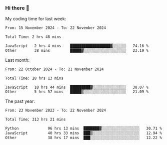 ### Hi there 👋

My coding time for last week:

<!--START_SECTION:week-->

```txt
From: 15 November 2024 - To: 22 November 2024

Total Time: 2 hrs 48 mins

JavaScript   2 hrs 4 mins    ██████████████████▓░░░░░░   74.16 %
Other        38 mins         █████▓░░░░░░░░░░░░░░░░░░░   23.19 %
```

<!--END_SECTION:week-->

Last month:

<!--START_SECTION:month-->

```txt
From: 22 October 2024 - To: 21 November 2024

Total Time: 28 hrs 13 mins

JavaScript   10 hrs 44 mins  █████████▓░░░░░░░░░░░░░░░   38.07 %
Other        5 hrs 57 mins   █████▒░░░░░░░░░░░░░░░░░░░   21.09 %
```

<!--END_SECTION:month-->

The past year:

<!--START_SECTION:year-->

```txt
From: 23 November 2023 - To: 22 November 2024

Total Time: 313 hrs 21 mins

Python             96 hrs 13 mins  ███████▓░░░░░░░░░░░░░░░░░   30.71 %
JavaScript         40 hrs 33 mins  ███▒░░░░░░░░░░░░░░░░░░░░░   12.94 %
Other              38 hrs 17 mins  ███░░░░░░░░░░░░░░░░░░░░░░   12.22 %
```

<!--END_SECTION:year-->
